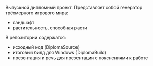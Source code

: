 Выпускной дипломный проект. Представляет собой генератор трёхмерного игрового мира:
- ландшафт
- растительность, способная расти

В репозитории содержатся:
- исходный код (DiplomaSource)
- итоговый билд для Windows (DiplomaBuild)
- презентация и речь для презентации с пояснениями к работе
